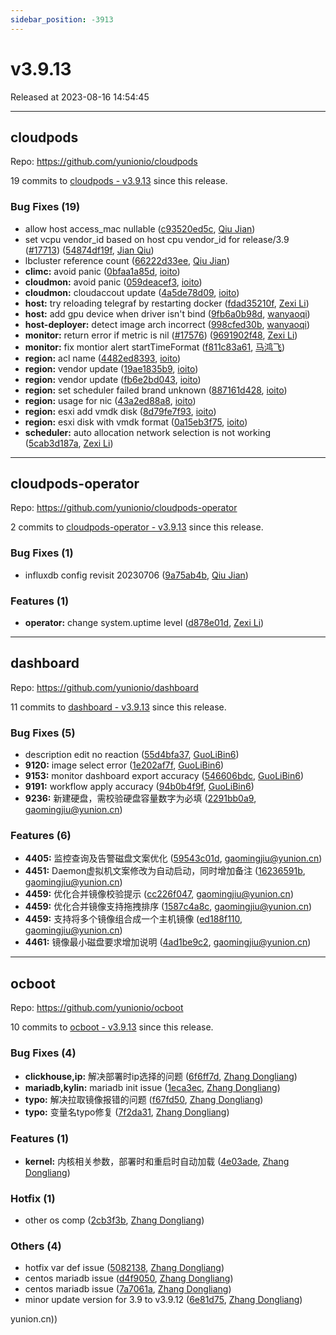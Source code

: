 ```yaml
---
sidebar_position: -3913
---
```


# v3.9.13

Released at 2023-08-16 14:54:45

-----

## cloudpods

Repo: https://github.com/yunionio/cloudpods

19 commits to [cloudpods - v3.9.13](https://github.com/yunionio/cloudpods/compare/v3.9.12...v3.9.13) since this release.

### Bug Fixes (19)
- allow host access_mac nullable ([c93520ed5c](https://github.com/yunionio/cloudpods/commit/c93520ed5c6e62e23e2e34956310794237629b65), [Qiu Jian](mailto:qiujian@yunionyun.com))
- set vcpu vendor_id based on host cpu vendor_id for release/3.9 ([#17713](https://github.com/yunionio/cloudpods/issues/17713)) ([54874df19f](https://github.com/yunionio/cloudpods/commit/54874df19fc97fe6a705c97f06da7908127df060), [Jian Qiu](mailto:swordqiu@gmail.com))
- lbcluster reference count ([66222d33ee](https://github.com/yunionio/cloudpods/commit/66222d33ee1b62a6c38123aeb3a71b71f8ee5e7f), [Qiu Jian](mailto:qiujian@yunionyun.com))
- **climc:** avoid panic ([0bfaa1a85d](https://github.com/yunionio/cloudpods/commit/0bfaa1a85dd20d7f1cb1b564851c08590a6bc44c), [ioito](mailto:qu_xuan@icloud.com))
- **cloudmon:** avoid panic ([059deacef3](https://github.com/yunionio/cloudpods/commit/059deacef315ddb00a26c39d4544b1cd4dc098ce), [ioito](mailto:qu_xuan@icloud.com))
- **cloudmon:** cloudaccout update ([4a5de78d09](https://github.com/yunionio/cloudpods/commit/4a5de78d091d7b0cd7087210cb9059ea140493b9), [ioito](mailto:qu_xuan@icloud.com))
- **host:** try reloading telegraf by restarting docker ([fdad35210f](https://github.com/yunionio/cloudpods/commit/fdad35210f6738e70cc7c51bb9b8612471c404cc), [Zexi Li](mailto:zexi.li@icloud.com))
- **host:** add gpu device when driver isn't bind ([9fb6a0b98d](https://github.com/yunionio/cloudpods/commit/9fb6a0b98de0550657924642f6c7b284860717d3), [wanyaoqi](mailto:d3lx.yq@gmail.com))
- **host-deployer:** detect image arch incorrect ([998cfed30b](https://github.com/yunionio/cloudpods/commit/998cfed30b7a49f54337283f2a7a0ae18075ca90), [wanyaoqi](mailto:d3lx.yq@gmail.com))
- **monitor:** return error if metric is nil ([#17576](https://github.com/yunionio/cloudpods/issues/17576)) ([9691902f48](https://github.com/yunionio/cloudpods/commit/9691902f4813e666a6c750edff10711aae44b52c), [Zexi Li](mailto:zexi.li@icloud.com))
- **monitor:** fix montior alert startTimeFormat ([f811c83a61](https://github.com/yunionio/cloudpods/commit/f811c83a61a16e6c9dc8b40815dcb274845be5b1), [马鸿飞](mailto:mahongfei@yunion.cn))
- **region:** acl name ([4482ed8393](https://github.com/yunionio/cloudpods/commit/4482ed839335cb4a689a1a89edf04791a5807ebb), [ioito](mailto:qu_xuan@icloud.com))
- **region:** vendor update ([19ae1835b9](https://github.com/yunionio/cloudpods/commit/19ae1835b9fb43e3addd328ae24721c16c6222dd), [ioito](mailto:qu_xuan@icloud.com))
- **region:** vendor update ([fb6e2bd043](https://github.com/yunionio/cloudpods/commit/fb6e2bd043f45f1a4f68262bea03a66ec2a57228), [ioito](mailto:qu_xuan@icloud.com))
- **region:** set scheduler failed brand unknown ([887161d428](https://github.com/yunionio/cloudpods/commit/887161d42806cc3eac3faa31d24208042887d693), [ioito](mailto:qu_xuan@icloud.com))
- **region:** usage for nic ([43a2ed88a8](https://github.com/yunionio/cloudpods/commit/43a2ed88a890e6fcde180b9c5375c8e62a548405), [ioito](mailto:qu_xuan@icloud.com))
- **region:** esxi add vmdk disk ([8d79fe7f93](https://github.com/yunionio/cloudpods/commit/8d79fe7f937041cb2509cdc81cc032b49ddeb164), [ioito](mailto:qu_xuan@icloud.com))
- **region:** esxi disk with vmdk format ([0a15eb3f75](https://github.com/yunionio/cloudpods/commit/0a15eb3f754293b9ea29ca39e1a8b661c5da31dd), [ioito](mailto:qu_xuan@icloud.com))
- **scheduler:** auto allocation network selection is not working ([5cab3d187a](https://github.com/yunionio/cloudpods/commit/5cab3d187a39bf76cd265978390ce3907a8df97c), [Zexi Li](mailto:zexi.li@icloud.com))

-----

## cloudpods-operator

Repo: https://github.com/yunionio/cloudpods-operator

2 commits to [cloudpods-operator - v3.9.13](https://github.com/yunionio/cloudpods-operator/compare/v3.9.12...v3.9.13) since this release.

### Bug Fixes (1)
- influxdb config revisit 20230706 ([9a75ab4b](https://github.com/yunionio/cloudpods-operator/commit/9a75ab4b23af1c1f178ea3ea81ca486cf09dedeb), [Qiu Jian](mailto:qiujian@yunionyun.com))

### Features (1)
- **operator:** change system.uptime level ([d878e01d](https://github.com/yunionio/cloudpods-operator/commit/d878e01db8a11c29d140d6f1388480fb2662d506), [Zexi Li](mailto:zexi.li@icloud.com))

-----

## dashboard

Repo: https://github.com/yunionio/dashboard

11 commits to [dashboard - v3.9.13](https://github.com/yunionio/dashboard/compare/v3.9.12...v3.9.13) since this release.

### Bug Fixes (5)
- description edit no reaction ([55d4bfa37](https://github.com/yunionio/dashboard/commit/55d4bfa37009ffc8382a193d0c8c128584db06af), [GuoLiBin6](mailto:glbin533@163.com))
- **9120:** image select error ([1e202af7f](https://github.com/yunionio/dashboard/commit/1e202af7fc9e38304bf60374dee794f75a7094b8), [GuoLiBin6](mailto:glbin533@163.com))
- **9153:** monitor dashboard export accuracy ([546606bdc](https://github.com/yunionio/dashboard/commit/546606bdc18beaba04c50f160a444f05cae348ab), [GuoLiBin6](mailto:glbin533@163.com))
- **9191:** workflow apply accuracy ([94b0b4f9f](https://github.com/yunionio/dashboard/commit/94b0b4f9f21a3f5a42ca49caac47adf65f5b3c15), [GuoLiBin6](mailto:glbin533@163.com))
- **9236:** 新建硬盘，需校验硬盘容量数字为必填 ([2291bb0a9](https://github.com/yunionio/dashboard/commit/2291bb0a96d76137403c805711dfa974f9ccb780), [gaomingjiu@yunion.cn](mailto:gaomingjiu@yunion.cn))

### Features (6)
- **4405:** 监控查询及告警磁盘文案优化 ([59543c01d](https://github.com/yunionio/dashboard/commit/59543c01db95b2294cd7a8266757f880aea6f578), [gaomingjiu@yunion.cn](mailto:gaomingjiu@yunion.cn))
- **4451:** Daemon虚拟机文案修改为自动启动，同时增加备注 ([16236591b](https://github.com/yunionio/dashboard/commit/16236591b8430afb7ac431ebf955e781cdffd1f3), [gaomingjiu@yunion.cn](mailto:gaomingjiu@yunion.cn))
- **4459:** 优化合并镜像校验提示 ([cc226f047](https://github.com/yunionio/dashboard/commit/cc226f04711d45dcae6e39673b74211669caeb0a), [gaomingjiu@yunion.cn](mailto:gaomingjiu@yunion.cn))
- **4459:** 优化合并镜像支持拖拽排序 ([1587c4a8c](https://github.com/yunionio/dashboard/commit/1587c4a8c5020210457798766fdc747cf4539f54), [gaomingjiu@yunion.cn](mailto:gaomingjiu@yunion.cn))
- **4459:** 支持将多个镜像组合成一个主机镜像 ([ed188f110](https://github.com/yunionio/dashboard/commit/ed188f110efe9b1c070989b4cc053c176b70a67d), [gaomingjiu@yunion.cn](mailto:gaomingjiu@yunion.cn))
- **4461:** 镜像最小磁盘要求增加说明 ([4ad1be9c2](https://github.com/yunionio/dashboard/commit/4ad1be9c236ca539a17a50ccf17e9ac6665e3fef), [gaomingjiu@yunion.cn](mailto:gaomingjiu@yunion.cn))

-----

## ocboot

Repo: https://github.com/yunionio/ocboot

10 commits to [ocboot - v3.9.13](https://github.com/yunionio/ocboot/compare/v3.9.12...v3.9.13) since this release.

### Bug Fixes (4)
- **clickhouse,ip:** 解决部署时ip选择的问题 ([6f6ff7d](https://github.com/yunionio/ocboo/commit/6f6ff7da1f37efa3c46b6b28476bb4fabee66a8a), [Zhang Dongliang](mailto:zhangdongliang@yunion.cn))
- **mariadb,kylin:** mariadb init issue ([1eca3ec](https://github.com/yunionio/ocboo/commit/1eca3ec22d0f23782347d18885912d02801a939d), [Zhang Dongliang](mailto:zhangdongliang@yunion.cn))
- **typo:** 解决拉取镜像报错的问题 ([f67fd50](https://github.com/yunionio/ocboo/commit/f67fd506738bb4454f9fc391e87f4a4a471c6862), [Zhang Dongliang](mailto:zhangdongliang@yunion.cn))
- **typo:** 变量名typo修复 ([7f2da31](https://github.com/yunionio/ocboo/commit/7f2da3197acca196c37f4aeb0ca90a67f89fb7a3), [Zhang Dongliang](mailto:zhangdongliang@yunion.cn))

### Features (1)
- **kernel:** 内核相关参数，部署时和重启时自动加载 ([4e03ade](https://github.com/yunionio/ocboo/commit/4e03ade3941219157f9f38ee606edc6f1599d242), [Zhang Dongliang](mailto:zhangdongliang@yunion.cn))

### Hotfix (1)
- other os comp ([2cb3f3b](https://github.com/yunionio/ocboo/commit/2cb3f3bd506ca85373bec02b2ad3a34251dc5d0c), [Zhang Dongliang](mailto:zhangdongliang@yunion.cn))

### Others (4)
- hotfix var def issue ([5082138](https://github.com/yunionio/ocboo/commit/5082138526329bbc612606abe1259b75b9528aa3), [Zhang Dongliang](mailto:zhangdongliang@yunion.cn))
- centos mariadb issue ([d4f9050](https://github.com/yunionio/ocboo/commit/d4f9050a5692c10eed87898ce278640f92418b6c), [Zhang Dongliang](mailto:zhangdongliang@yunion.cn))
- centos mariadb issue ([7a7061a](https://github.com/yunionio/ocboo/commit/7a7061a42fd78a05e1399a512147475b80dcdb6e), [Zhang Dongliang](mailto:zhangdongliang@yunion.cn))
- minor update version for 3.9 to v3.9.12 ([6e81d75](https://github.com/yunionio/ocboo/commit/6e81d7548a8d820631509a9a994eaca09686880d), [Zhang Dongliang](mailto:zhangdongliang@yunion.cn))

yunion.cn))

[ocboot - v3.9.13]: https://github.com/yunionio/ocboot/compare/v3.9.12...v3.9.13
